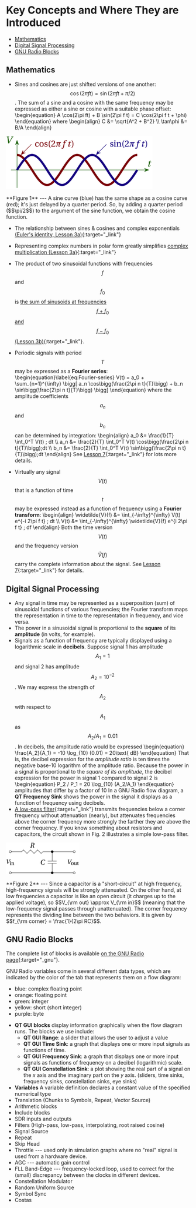 # Key Concepts and Where They are Introduced

+ [Mathematics](#mathematics)
+ [Digital Signal Processing](#digital-signal-processing)
+ [GNU Radio Blocks](#gnu-radio-blocks)

## Mathematics

+ Sines and cosines are just shifted versions of one another: $$\cos(2\pi ft) = \sin(2 \pi ft + \pi/2)$$. The sum of a sine and a cosine with the same frequency may be expressed as either a sine or cosine with a suitable phase offset:
\begin{equation}
  A \cos(2\pi ft) + B \sin(2\pi f t) = C \cos(2\pi f t + \phi)
\end{equation}
where
\begin{align}
  C &= \sqrt{A^2 + B^2} \\\\ \tan\phi &= B/A
\end{align}
<p class='center' markdown='0'>
  <img src='figs/phases.png' alt='phases' style='width: 400px;'>
</p>

<p class='icap' markdown='1'>
**Figure 1** --- A sine curve (blue) has the same shape as a cosine curve (red); it's just delayed by a quarter period. So, by adding a quarter period ($$\pi/2$$) to the argument of the sine function, we obtain the cosine function.
</p>

+ The relationship between sines & cosines and complex exponentials [(Euler's identity, Lesson 3a)](lesson03a.md){:target="_link"}
+ Representing complex numbers in polar form greatly simplifies [complex multiplication (Lesson 3a)](lesson03a#multiplying-complex-numbers-in-polar-form){:target="_link"}
+ The product of two sinusoidal functions with frequencies $$f$$ and $$f_0$$ is [the sum of sinusoids at frequencies $$f+f_0$$ and $$f-f_0$$ (Lesson 3b)](lesson03b.md){:target="_link"}.

+ Periodic signals with period $$T$$ may be expressed as a **Fourier series**:
\begin{equation}\label{eq:Fourier-series}
  V(t) = a_0 + \sum_{n=1}^{\infty} \bigg[ a_n \cos\bigg(\frac{2\pi n t}{T}\bigg) + b_n \sin\bigg(\frac{2\pi n t}{T}\bigg) \bigg]
\end{equation}
where the amplitude coefficients $$a_n$$ and $$b_n$$ can be determined by integration:
\begin{align}
  a_0 &= \frac{1}{T} \int_0^T V(t) \; dt \\\\  a_n &= \frac{2}{T} \int_0^T V(t) 
  \cos\bigg(\frac{2\pi n t}{T}\bigg)\;dt \\\\ b_n &= \frac{2}{T} \int_0^T V(t)
  \sin\bigg(\frac{2\pi n t}{T}\bigg)\;dt
\end{align}
See [Lesson 7](lesson07){:target="_link"} for lots more details.

+ Virtually any signal $$V(t)$$ that is a function of time $$t$$ may be expressed instead as a function of frequency using a **Fourier transform**:
\begin{align}
  \widetilde{V}(f) &= \int_{-\infty}^{\infty} V(t) e^{-i 2\pi f t}
   \; dt \\\\ V(t) &= \int_{-\infty}^{\infty} \widetilde{V}(f) e^{i 2\pi f t} \; df
\end{align}
Both the time version $$V(t)$$ and the frequency version $$\widetilde{V}(f)$$ carry the complete information about the signal. See [Lesson 7](lesson07){:target="_link"} for details.

## Digital Signal Processing

+ Any signal in time may be represented as a superposition (sum) of sinusoidal functions of various frequencies; the Fourier transform maps the representation in time to the representation in frequency, and vice versa.
+ The power in a sinusoidal signal is proportional to the **square** of its **amplitude** (in volts, for example).
+ Signals as a function of frequency are typically displayed using a logarithmic scale in **decibels**. Suppose signal 1 has amplitude $$A_1 = 1$$ and signal 2 has amplitude $$A_2 = 10^{-2}$$. We may express the strength of $$A_2$$ with respect to $$A_1$$ as $$A_2/A_1 = 0.01$$. In decibels, the amplitude ratio would be expressed
\begin{equation}
    \frac{A_2}{A_1} = -10 \log_{10} (0.01) = 20\text{ dB}
\end{equation}
That is, the decibel expression for the *amplitude ratio* is ten times the negative base-10 logarithm of the amplitude ratio. Because the power in a signal is proportional to the *square of its amplitude*, the decibel expression for the power in signal 1 compared to signal 2 is
\begin{equation}
  P_2 / P_1 = 20 \log_{10} (A_2/A_1)
\end{equation}
amplitudes that differ by a factor of 10 In a GNU Radio flow diagram, a **QT Frequency Sink** shows the power in the signal it displays as a function of frequency using decibels.
+ [A low-pass filter](lesson03b#low-pass){:target="_link"} transmits frequencies below a corner frequency without attenuation (nearly), but attenuates frequencies above the corner frequency more strongly the farther they are above the corner frequency. If you know something about resistors and capacitors, the circuit shown in Fig. 2 illustrates a simple low-pass filter.

<p class='center' markdown='0'>
  <img src='figs/low-pass-circuit.png' alt='low-pass circuit' style='width: 200px;'>
</p>

<p class='icap' markdown='1'>
**Figure 2** --- Since a capacitor is a "short-circuit" at high frequency, high-frequency signals will be strongly attenuated. On the other hand, at low frequencies a capacitor is like an open circuit (it charges up to the applied voltage), so $$V_{\rm out} \approx V_{\rm in}$$ (meaning that the low-frequency signal passes through unattenuated). The corner frequency represents the dividing line between the two behaviors. It is given by $$f_{\rm corner} = \frac{1}{2\pi RC}$$.
</p>


## GNU Radio Blocks

The complete list of blocks is available [on the GNU Radio page](https://wiki.gnuradio.org/index.php/Category:Block_Docs){:target="_gnu"}.

GNU Radio variables come in several different data types, which are indicated by the color of the tab that represents them on a flow diagram:

  - blue: complex floating point
  - orange: floating point
  - green: integer
  - yellow: short (short integer)
  - purple: byte
 
+ **QT GUI blocks** display information graphically when the flow diagram runs. The blocks we use include:
   - **QT GUI Range**: a slider that allows the user to adjust a value
   - **QT GUI Time Sink**: a graph that displays one or more input signals as functions of time.
   - **QT GUI Frequency Sink**: a graph that displays one or more input signals as functions of frequency on a decibel (logarithmic) scale.
   - **QT GUI Constellation Sink**: a plot showing the real part of a signal on the <em>x</em> axis and the imaginary part on the <em>y</em> axis.
    (sliders, time sinks, frequency sinks, constellation sinks, eye sinks)
+ **Variables** A variable definition declares a constant value of the specified numerical type
+ Translation (Chunks to Symbols, Repeat, Vector Source)
+ Arithmetic blocks
+ Include blocks
+ SDR inputs and outputs
+ Filters (High-pass, low-pass, interpolating, root raised cosine)
+ Signal Source
+ Repeat
+ Skip Head
+ Throttle --- used only in simulation graphs where no "real" signal is used from a hardware device.
+ AGC --- automatic gain control
+ FLL Band-Edge --- frequency-locked loop, used to correct for the (small) discrepancy between the clocks in different devices.
+ Constellation Modulator
+ Random Uniform Source
+ Symbol Sync
+ Costas
